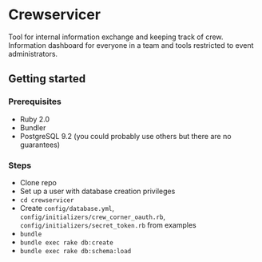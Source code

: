 # Crewservicer

Tool for internal information exchange and keeping track of crew. Information dashboard for
everyone in a team and tools restricted to event administrators.

## Getting started

### Prerequisites

- Ruby 2.0
- Bundler
- PostgreSQL 9.2 (you could probably use others but there are no guarantees)

### Steps

- Clone repo
- Set up a user with database creation privileges
- `cd crewservicer`
- Create `config/database.yml`, `config/initializers/crew_corner_oauth.rb`, `config/initializers/secret_token.rb` from examples
- `bundle`
- `bundle exec rake db:create`
- `bundle exec rake db:schema:load`